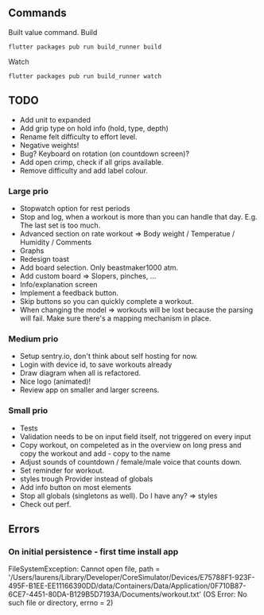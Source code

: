 ## Commands
Built value command.
Build
```
flutter packages pub run build_runner build
```
Watch
```
flutter packages pub run build_runner watch
```

## TODO

- Add unit to expanded
- Add grip type on hold info (hold, type, depth)
- Rename felt difficulty to effort level.
- Negative weights!
- Bug? Keyboard on rotation (on countdown screen)?
- Add open crimp, check if all grips available.
- Remove difficulty and add label colour.

### Large prio

- Stopwatch option for rest periods
- Stop and log, when a workout is more than you can handle that day. E.g. The last set is too much.
- Advanced section on rate workout => Body weight / Temperatue / Humidity / Comments
- Graphs
- Redesign toast
- Add board selection. Only beastmaker1000 atm.
- Add custom board => Slopers, pinches, ... 
- Info/explanation screen
- Implement a feedback button.
- Skip buttons so you can quickly complete a workout.
- When changing the model => workouts will be lost because the parsing will fail. Make sure there's a mapping mechanism in place.

### Medium prio

- Setup sentry.io, don't think about self hosting for now.
- Login with device id, to save workouts already
- Draw diagram when all is refactored.
- Nice logo (animated)!
- Review app on smaller and larger screens.

### Small prio

- Tests
- Validation needs to be on input field itself, not triggered on every input
- Copy workout, on compeleted as in the overview on long press and copy the workout and add - copy to the name
- Adjust sounds of countdown / female/male voice that counts down.
- Set reminder for workout.
- styles trough Provider instead of globals
- Add info button on most elements
- Stop all globals (singletons as well). Do I have any? => styles
- Check out perf.
  
## Errors

### On initial persistence - first time install app
FileSystemException: Cannot open file, path = '/Users/laurens/Library/Developer/CoreSimulator/Devices/E75788F1-923F-495F-B1EE-EE11166390DD/data/Containers/Data/Application/0F710B87-6CE7-4451-80DA-B129B5D7193A/Documents/workout.txt' (OS Error: No such file or directory, errno = 2)
